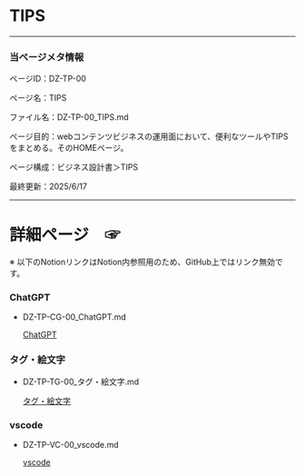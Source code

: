 # TIPS

---

### 当ページメタ情報

ページID：DZ-TP-00

ページ名：TIPS

ファイル名：DZ-TP-00_TIPS.md

ページ目的：webコンテンツビジネスの運用面において、便利なツールやTIPSをまとめる。そのHOMEページ。

ページ構成：ビジネス設計書＞TIPS

最終更新：2025/6/17

---

# 詳細ページ　☞

※ 以下のNotionリンクはNotion内参照用のため、GitHub上ではリンク無効です。

### ChatGPT

- DZ-TP-CG-00_ChatGPT.md
    
    [ChatGPT](TIPS%2020ecd75ce1858042b02acb9a73fcdea8/ChatGPT%2020ecd75ce18580f5ad5dd2a5e8fa388a.md)
    

### タグ・絵文字

- DZ-TP-TG-00_タグ・絵文字.md
    
    [タグ・絵文字](TIPS%2020ecd75ce1858042b02acb9a73fcdea8/%E3%82%BF%E3%82%AF%E3%82%99%E3%83%BB%E7%B5%B5%E6%96%87%E5%AD%97%20214cd75ce18580c8876afbb14d562c90.md)
    

### vscode

- DZ-TP-VC-00_vscode.md
    
    [vscode](TIPS%2020ecd75ce1858042b02acb9a73fcdea8/vscode%2021ccd75ce18580919f53f090c04c6b21.md)